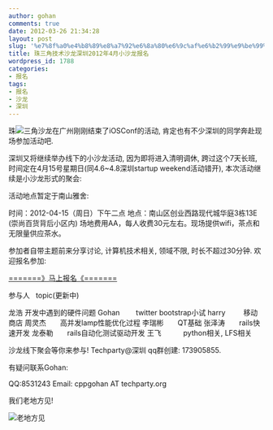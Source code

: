```yaml
---
author: gohan
comments: true
date: 2012-03-26 21:34:28
layout: post
slug: '%e7%8f%a0%e4%b8%89%e8%a7%92%e6%8a%80%e6%9c%af%e6%b2%99%e9%be%99%e6%b7%b1%e5%9c%b32012%e5%b9%b44%e6%9c%88%e5%b0%8f%e6%b2%99%e9%be%99%e6%8a%a5%e5%90%8d'
title: 珠三角技术沙龙深圳2012年4月小沙龙报名
wordpress_id: 1788
categories:
- 报名
tags:
- 报名
- 沙龙
- 深圳
---
```





珠![](http://techparty.org/wp-content/uploads/2012/03/Screen-Shot-2012-03-26-at-9.26.34-PM.png)三角沙龙在广州刚刚结束了iOSConf的活动, 肯定也有不少深圳的同学奔赴现场参加活动吧.



深圳又将继续举办线下的小沙龙活动, 因为即将进入清明调休, 跨过这个7天长班, 时间定在4月15号星期日(同4.6~4.8深圳startup weekend活动错开), 本次活动继续是小沙龙形式的聚会:

活动地点暂定于南山雅舍:

时间：2012-04-15（周日）下午二点
地点：南山区创业西路现代城华庭3栋13E (崇尚百货背后小区内)
场地费用AA，每人收费30元左右。现场提供wifi，茶点和无限量供应茶水。

参加者自带主题前来分享讨论, 计算机技术相关, 领域不限, 时长不超过30分钟. 欢迎报名参加:

[=======》马上报名《=======](http://f.jeffkit.info/techparty/techparty_sz_201204/)

参与人   topic(更新中)



龙浩 开发中遇到的硬件问题
Gohan        twitter bootstrap小试
harry         移动商店
周灵杰       高并发lamp性能优化过程
李瑞彬       QT基础
张泽涛       rails快速开发
龙泰勒       rails自动化测试驱动开发
王飞           python相关, LFS相关




沙龙线下聚会等你来参与! Techparty@深圳 qq群创建: 173905855.


有疑问联系Gohan:

QQ:8531243
Email: cppgohan AT techparty.org


我们老地方见!

![老地方见](http://techparty.org/wp-content/uploads/2012/02/6ec37066gw1djeifr8d5mj.jpg)

